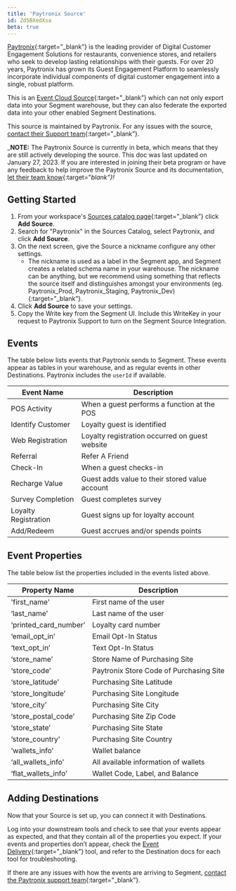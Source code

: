 ```yaml
---
title: 'Paytronix Source'
id: Zd5BXedXsa
beta: true
---
```


[Paytronix](https://support-paytronix.force.com/help/s/article/000001348){:target="_blank”} is the leading provider of Digital Customer Engagement Solutions for restaurants, convenience stores, and retailers who seek to develop lasting relationships with their guests. For over 20 years, Paytronix has grown its Guest Engagement Platform to seamlessly incorporate individual components of digital customer engagement into a single, robust platform.

This is an [Event Cloud Source](https://segment.com/docs/sources/#event-cloud-sources){:target="_blank”} which can not only export data into your Segment warehouse, but they can also federate the exported data into your other enabled Segment Destinations.

This source is maintained by Paytronix. For any issues with the source, [contact their Support team](mailto:support@paytronix.com){:target="_blank”}.

_**NOTE:** The Paytronix Source is currently in beta, which means that they are still actively developing the source. This doc was last updated on January 27, 2023. If you are interested in joining their beta program or have any feedback to help improve the Paytronix Source and its documentation, [let their team know](mailto:support@paytronix.com){:target="_blank”}!_

## Getting Started

1. From your workspace's [Sources catalog page](https://app.segment.com/goto-my-workspace/sources/catalog){:target="_blank”} click **Add Source**.
2. Search for "Paytronix" in the Sources Catalog, select Paytronix, and click **Add Source**.
3. On the next screen, give the Source a nickname configure any other settings. 
   - The nickname is used as a label in the Segment app, and Segment creates a related schema name in your warehouse.  The nickname can be anything, but we recommend using something that reflects the source itself and distinguishes amongst your environments (eg. Paytronix_Prod, Paytronix_Staging, Paytronix_Dev){:target="_blank”}.
5. Click **Add Source** to save your settings.
6. Copy the Write key from the Segment UI. Include this WriteKey in your request to Paytronix Support to turn on the Segment Source Integration.


## Events

The table below lists events that Paytronix sends to Segment. These events appear as tables in your warehouse, and as regular events in other Destinations. Paytronix includes the `userId` if available.

| Event Name        | Description                                             |
| ----------------- | ------------------------------------------------------- |
| POS Activity      | When a guest performs a function at the POS             |
| Identify Customer | Loyalty guest is identified                             |
| Web Registration  | Loyalty registration occurred on guest website          |
| Referral          | Refer A Friend                                          |
| Check-In          | When a guest checks-in                                  |
| Recharge Value    | Guest adds value to their stored value account          |
| Survey Completion | Guest completes survey                                  |
| Loyalty Registration | Guest signs up for loyalty account                   |
| Add/Redeem        | Guest accrues and/or spends points                      |

## Event Properties

The table below list the properties included in the events listed above.

| Property Name          | Description                                        |
|------------------------|----------------------------------------------------|
| 'first_name'           | First name of the user                             |
| ‘last_name’           | Last name of the user                               |
| ‘printed_card_number’ | Loyalty card number                                 |
| ‘email_opt_in’        | Email Opt-In Status                                 |
| ‘text_opt_in’         | Text Opt-In Status                                  |
| ‘store_name’          | Store Name of Purchasing Site                       |
| ‘store_code’          | Paytronix Store Code of Purchasing Site             |
| ‘store_latitude’      | Purchasing Site Latitude                            |
| ‘store_longitude’     | Purchasing Site Longitude                           |
| ‘store_city’          | Purchasing Site City                                |
| ‘store_postal_code’   | Purchasing Site Zip Code                            |
| ‘store_state’         | Purchasing Site State                               |
| ‘store_country’       | Purchasing Site Country                             |
| ‘wallets_info’        | Wallet balance                                      |
| ‘all_wallets_info’    | All available information of wallets                |
| ‘flat_wallets_info’   | Wallet Code, Label, and Balance                     |


## Adding Destinations

Now that your Source is set up, you can connect it with Destinations.

Log into your downstream tools and check to see that your events appear as expected, and that they contain all of the properties you expect. If your events and properties don’t appear, check the [Event Delivery](https://segment.com/docs/connections/event-delivery/){:target="_blank”} tool, and refer to the Destination docs for each tool for troubleshooting.

If there are any issues with how the events are arriving to Segment, [contact the Paytronix support team](mailto:support@paytronix.com){:target="_blank”}.